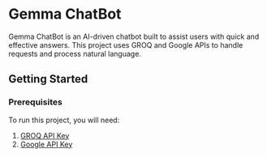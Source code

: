 # Gemma ChatBot

Gemma ChatBot is an AI-driven chatbot built to assist users with quick and effective answers. This project uses GROQ and Google APIs to handle requests and process natural language.

## Getting Started

### Prerequisites

To run this project, you will need:

1. [GROQ API Key](https://console.groq.com/keys)
2. [Google API Key](https://aistudio.google.com/u/2/apikey)
